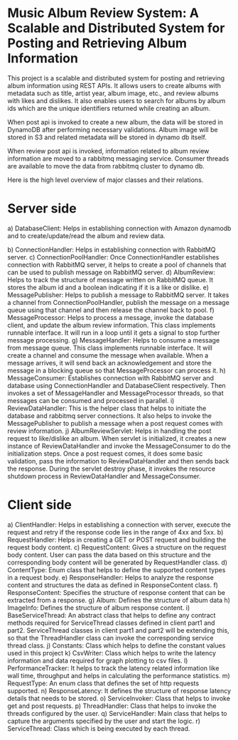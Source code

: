 # Music Album Review System: A Scalable and Distributed System for Posting and Retrieving Album Information

This project is a scalable and distributed system for posting and retrieving album information using REST APIs. It allows users to create albums with metadata such as title, artist year, album image, etc., and review albums with likes and dislikes. It also enables users to search for albums by album ids which are the unique identifiers returned while creating an album. 

When post api is invoked to create a new album, the data will be stored in DynamoDB after performing necessary validations. Album image will be stored in S3 and related metadata will be stored in dynamo db itself.

When review post api is invoked, information related to album review information are moved to a rabbitmq messaging service. Consumer threads are available to move the data from rabbitmq cluster to dynamo db.

Here is the high level overview of major classes and their relations.
# Server side
a)	DatabaseClient: Helps in establishing connection with Amazon dynamodb and to create/update/read the album and review data.

b)	ConnectionHandler: Helps in establishing connection with RabbitMQ server.
c)	ConnectionPoolHandler: Once ConnectionHandler establishes connection with RabbitMQ server, it helps to create a pool of channels that can be used to publish message on RabbitMQ server. 
d)	AlbumReview: Helps to track the structure of message written on RabbitMQ queue. It stores the album id and a boolean indicating if it is a like or dislike.
e)	MessagePublisher: Helps to publish a message to RabbitMQ server. It takes a channel from ConnectionPoolHandler, publish the message on a message queue using that channel and then release the channel back to pool.
f)	MessageProcessor: Helps to process a message, invoke the database client, and update the album review information. This class implements runnable interface. It will run in a loop until it gets a signal to stop further message processing.
g)	MessageHandler: Helps to consume a message from message queue. This class implements runnable interface. It will create a channel and consume the message when available. When a message arrives, it will send back an acknowledgement and store the message in a blocking queue so that MessageProcessor can process it.
h)	MessageConsumer: Establishes connection with RabbitMQ server and database using ConnectionHandler and DatabaseClient respectively. Then invokes a set of MessageHandler and MessageProcessor threads, so that messages can be consumed and processed in parallel.
i)	ReviewDataHandler: This is the helper class that helps to initiate the database and rabbitmq server connections. It also helps to invoke the MessagePublisher to publish a message when a post request comes with review information.
j)	AlbumReviewServlet: Helps in handling the post request to like/dislike an album. When servlet is initialized, it creates a new instance of ReviewDataHandler and invoke the MessageConsumer to do the initialization steps. Once a post request comes, it does some basic validation, pass the information to ReviewDataHandler and then sends back the response. During the servlet destroy phase, it invokes the resource shutdown process in ReviewDataHandler and MessageConsumer.

# Client side
a)	ClientHandler: Helps in establishing a connection with server, execute the request and retry if the response code lies in the range of 4xx and 5xx.
b)	RequestHandler: Helps in creating a GET or POST request and building the request body content.
c)	RequestContent: Gives a structure on the request body content. User can pass the data based on this structure and the corresponding body content will be generated by RequestHandler class.
d)	ContentType: Enum class that helps to define the supported content types in a request body.
e)	ResponseHandler: Helps to analyze the response content and structures the data as defined in ResponseContent class.
f)	ResponseContent: Specifies the structure of response content that can be extracted from a response.
g)	Album: Defines the structure of album data
h)	ImageInfo: Defines the structure of album response content.
i)	BaseServiceThread: An abstract class that helps to define any contract methods required for ServiceThread classes defined in client part1 and part2. ServiceThread classes in client part1 and part2 will be extending this, so that the ThreadHandler class can invoke the corresponding service thread class.
j)	Constants: Class which helps to define the constant values used in this project
k)	CsvWriter: Class which helps to write the latency information and data required for graph plotting to csv files.
l)	PerformanceTracker: It helps to track the latency related information like wall time, throughput and helps in calculating the performance statistics.
m)	RequestType: An enum class that defines the set of http requests supported.
n)	ResponseLatency: It defines the structure of response latency details that needs to be stored.
o)	ServiceInvoker: Class that helps to invoke get and post requests.
p)	ThreadHandler: Class that helps to invoke the threads configured by the user.
q)	ServiceHandler: Main class that helps to capture the arguments specified by the user and start the logic.
r)	ServiceThread: Class which is being executed by each thread.

